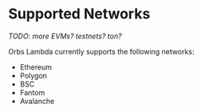 # Supported Networks

_TODO: more EVMs? testnets? ton?_

Orbs Lambda currently supports the following networks:
* Ethereum
* Polygon
* BSC
* Fantom
* Avalanche



